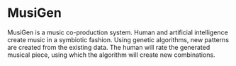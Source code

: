MusiGen
=======

MusiGen is a music co-production system. Human and artificial intelligence
create music in a symbiotic fashion. Using genetic algorithms, new patterns
are created from the existing data. The human will rate the generated musical
piece, using which the algorithm will create new combinations.


